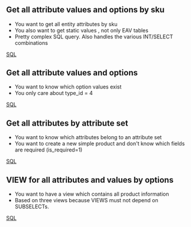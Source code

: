 # 

## Get all attribute values and options by sku

* You want to get all entity attributes by sku
* You also want to get static values , not only EAV tables
* Pretty complex SQL query. Also handles the various INT/SELECT combinations

[SQL](./all_attributes_by_sku.sql)

## Get all attribute values and options

* You want to know which option values exist
* You only care about type_id = 4

[SQL](./all_attribute_values_and_options.sql)


## Get all attributes by attribute set

* You want to know which attributes belong to an attribute set
* You want to create a new simple product and don't know which fields are required (is_required=1)

[SQL](./all_attribute_by_attribute_set.sql)

## VIEW for all attributes and values by options

* You want to have a view which contains all product information
* Based on three views because VIEWS must not depend on SUBSELECTs.

[SQL](./view_all_attributes_by_sku.sql)
